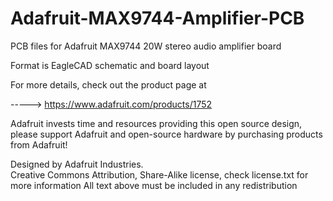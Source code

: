 Adafruit-MAX9744-Amplifier-PCB
==============================

PCB files for Adafruit MAX9744 20W stereo audio amplifier board

Format is EagleCAD schematic and board layout

For more details, check out the product page at

-----> https://www.adafruit.com/products/1752

Adafruit invests time and resources providing this open source design, 
please support Adafruit and open-source hardware by purchasing 
products from Adafruit!

Designed by Adafruit Industries.  
Creative Commons Attribution, Share-Alike license, check license.txt for more information
All text above must be included in any redistribution
